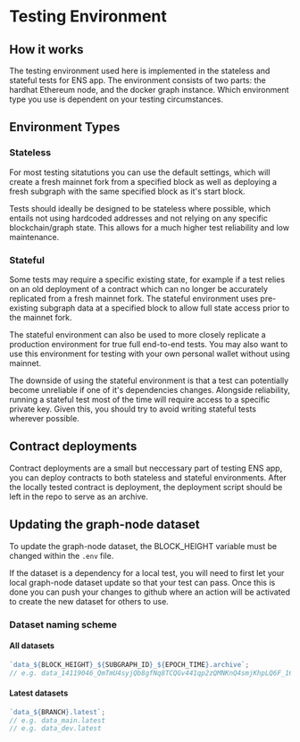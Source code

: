# Testing Environment

## How it works

The testing environment used here is implemented in the stateless and stateful tests for ENS app.
The environment consists of two parts: the hardhat Ethereum node, and the docker graph instance.
Which environment type you use is dependent on your testing circumstances.

## Environment Types

### Stateless

For most testing sitatutions you can use the default settings, which will create a fresh mainnet
fork from a specified block as well as deploying a fresh subgraph with the same specified block
as it's start block.

Tests should ideally be designed to be stateless where possible, which entails not using hardcoded
addresses and not relying on any specific blockchain/graph state. This allows for a much higher
test reliability and low maintenance.

### Stateful

Some tests may require a specific existing state, for example if a test relies on an old deployment
of a contract which can no longer be accurately replicated from a fresh mainnet fork. The stateful
environment uses pre-existing subgraph data at a specified block to allow full state access prior
to the mainnet fork.

The stateful environment can also be used to more closely replicate a production environment for
true full end-to-end tests. You may also want to use this environment for testing with your own
personal wallet without using mainnet.

The downside of using the stateful environment is that a test can potentially become unreliable if
one of it's dependencies changes. Alongside reliability, running a stateful test most of the time
will require access to a specific private key. Given this, you should try to avoid writing stateful
tests wherever possible.

## Contract deployments

Contract deployments are a small but neccessary part of testing ENS app, you can deploy contracts to
both stateless and stateful environments. After the locally tested contract is deployment, the
deployment script should be left in the repo to serve as an archive.

## Updating the graph-node dataset

To update the graph-node dataset, the BLOCK_HEIGHT variable must be changed within the `.env` file.

If the dataset is a dependency for a local test, you will need to first let your local graph-node
dataset update so that your test can pass. Once this is done you can push your changes to github
where an action will be activated to create the new dataset for others to use.

### Dataset naming scheme

#### All datasets

```js
`data_${BLOCK_HEIGHT}_${SUBGRAPH_ID}_${EPOCH_TIME}.archive`;
// e.g. data_14119046_QmTmU4syjQb8gfNq8TCQGv441qp2zQMNKnQ4smjKhpLQ6F_1643850493.archive.zip
```

#### Latest datasets

```js
`data_${BRANCH}.latest`;
// e.g. data_main.latest
// e.g. data_dev.latest
```
